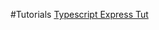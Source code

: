 #Tutorials
[Typescript Express Tut](https://wanago.io/2018/12/03/typescript-express-tutorial-routing-controllers-middleware/)
